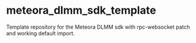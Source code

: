 # meteora_dlmm_sdk_template
Template repository for the Meteora DLMM sdk with rpc-websocket patch and working default import. 
